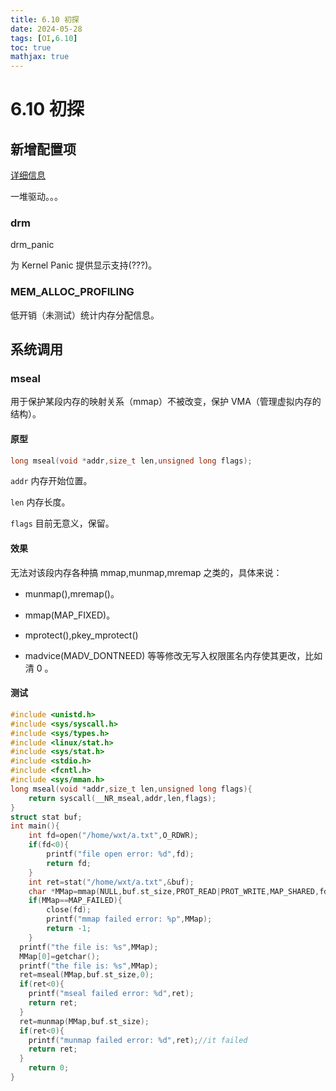```yaml
---
title: 6.10 初探
date: 2024-05-28
tags: [OI,6.10]
toc: true
mathjax: true
---
```


# 6.10 初探

## 新增配置项

[详细信息](https://gist.github.com/Bot-wxt1221/46ae93f075c27c51e9063c58122931fd)

一堆驱动。。。

### drm

drm_panic

为 Kernel Panic 提供显示支持(???)。

### MEM_ALLOC_PROFILING

低开销（未测试）统计内存分配信息。

## 系统调用

### mseal

用于保护某段内存的映射关系（mmap）不被改变，保护 VMA（管理虚拟内存的结构）。

#### 原型

```c
long mseal(void *addr,size_t len,unsigned long flags);
```

`addr` 内存开始位置。

`len` 内存长度。

`flags` 目前无意义，保留。

#### 效果

无法对该段内存各种搞 mmap,munmap,mremap 之类的，具体来说：

- munmap(),mremap()。

- mmap(MAP_FIXED)。

- mprotect(),pkey_mprotect()

- madvice(MADV_DONTNEED) 等等修改无写入权限匿名内存使其更改，比如清 0 。

#### 测试

```c
#include <unistd.h>
#include <sys/syscall.h>
#include <sys/types.h>
#include <linux/stat.h>
#include <sys/stat.h>
#include <stdio.h>
#include <fcntl.h>
#include <sys/mman.h>
long mseal(void *addr,size_t len,unsigned long flags){
	return syscall(__NR_mseal,addr,len,flags);
}
struct stat buf;
int main(){
	int fd=open("/home/wxt/a.txt",O_RDWR);
	if(fd<0){
		printf("file open error: %d",fd);
		return fd;
	}
	int ret=stat("/home/wxt/a.txt",&buf);
	char *MMap=mmap(NULL,buf.st_size,PROT_READ|PROT_WRITE,MAP_SHARED,fd,0);
	if(MMap==MAP_FAILED){
		close(fd);
		printf("mmap failed error: %p",MMap);
		return -1;
	}
  printf("the file is: %s",MMap);
  MMap[0]=getchar();
  printf("the file is: %s",MMap);
  ret=mseal(MMap,buf.st_size,0);
  if(ret<0){
    printf("mseal failed error: %d",ret);
    return ret;
  }
  ret=munmap(MMap,buf.st_size);
  if(ret<0){
    printf("munmap failed error: %d",ret);//it failed
    return ret;
  }
	return 0;
}

```

